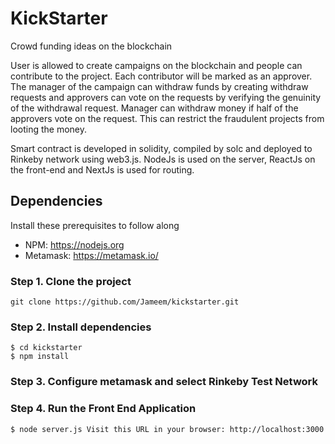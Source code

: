 # KickStarter

Crowd funding ideas on the blockchain

User is allowed to create campaigns on the blockchain and people can contribute to the project. Each contributor will be marked as  an approver. The manager of the campaign can withdraw funds by creating withdraw requests and approvers can vote on the requests by verifying the genuinity of the withdrawal request. Manager can withdraw money if half of the approvers vote on the request. This can restrict the fraudulent projects from looting the money.

Smart contract is developed in solidity, compiled by solc and deployed to Rinkeby network using web3.js. NodeJs is used on the server, ReactJs on the front-end and NextJs is used for routing. 

## Dependencies

Install these prerequisites to follow along

- NPM: https://nodejs.org
- Metamask: https://metamask.io/

### Step 1. Clone the project

```
git clone https://github.com/Jameem/kickstarter.git
```
### Step 2. Install dependencies

```
$ cd kickstarter
$ npm install
```
### Step 3. Configure metamask and select Rinkeby Test Network

### Step 4. Run the Front End Application

```
$ node server.js Visit this URL in your browser: http://localhost:3000
```

